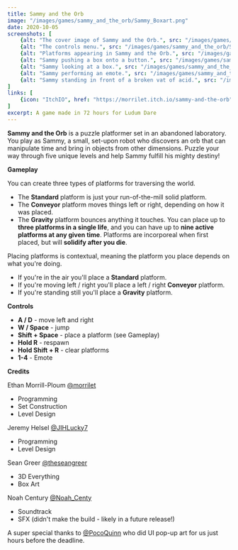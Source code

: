 ```yaml
---
title: Sammy and the Orb
image: "/images/games/sammy_and_the_orb/Sammy_Boxart.png"
date: 2020-10-05
screenshots: [
    {alt: "The cover image of Sammy and the Orb.", src: "/images/games/sammy_and_the_orb/Sammy_Boxart_Title.png"},
    {alt: "The controls menu.", src: "/images/games/sammy_and_the_orb/Sammy_Boxart_Controls.jpg"},
    {alt: "Platforms appearing in Sammy and the Orb.", src: "/images/games/sammy_and_the_orb/Screenshot_1.png"},
    {alt: "Sammy pushing a box onto a button.", src: "/images/games/sammy_and_the_orb/Screenshot_2.png"},
    {alt: "Sammy looking at a box.", src: "/images/games/sammy_and_the_orb/Screenshot_3.png"},
    {alt: "Sammy performing an emote.", src: "/images/games/sammy_and_the_orb/Screenshot_4.png"},
    {alt: "Sammy standing in front of a broken vat of acid.", src: "/images/games/sammy_and_the_orb/Screenshot_5.png"},
]
links: [
    {icon: "ItchIO", href: "https://morrilet.itch.io/sammy-and-the-orb"},
]
excerpt: A game made in 72 hours for Ludum Dare
---
```


**Sammy and the Orb** is a puzzle platformer set in an abandoned laboratory. You play as Sammy, a small, set-upon robot who discovers an orb that can manipulate time and bring in objects from other dimensions. Puzzle your way through five unique levels and help Sammy fulfill his mighty destiny!

**Gameplay**

You can create three types of platforms for traversing the world.

* The **Standard** platform is just your run-of-the-mill solid platform.
* The **Conveyor** platform moves things left or right, depending on how it was placed.
* The **Gravity** platform bounces anything it touches.
You can place up to **three platforms in a single life**, and you can have up to **nine active platforms at any given time**. Platforms are incorporeal when first placed, but will **solidify after you die**.

Placing platforms is contextual, meaning the platform you place depends on what you're doing. 

* If you're in the air you'll place a **Standard** platform.
* If you're moving left / right you'll place a left / right **Conveyor** platform.
* If you're standing still you'll place a **Gravity** platform.

**Controls**

* **A / D** - move left and right
* **W / Space** - jump
* **Shift + Space** - place a platform (see Gameplay)
* **Hold R** - respawn
* **Hold Shift + R** - clear platforms
* **1-4** - Emote

**Credits**

Ethan Morrill-Ploum [@morrilet](https://twitter.com/morrilet)
* Programming
* Set Construction
* Level Design

Jeremy Helsel [@JIHLucky7](https://twitter.com/JIHLucky7)
* Programming
* Level Design

Sean Greer [@theseangreer](https://twitter.com/theseangreer)
* 3D Everything
* Box Art

Noah Century [@Noah_Centy](https://twitter.com/Noah_Centy)
* Soundtrack
* SFX (didn't make the build - likely in a future release!)

A super special thanks to [@PocoQuinn](https://twitter.com/PocoQuinn) who did UI pop-up art for us just hours before the deadline.
